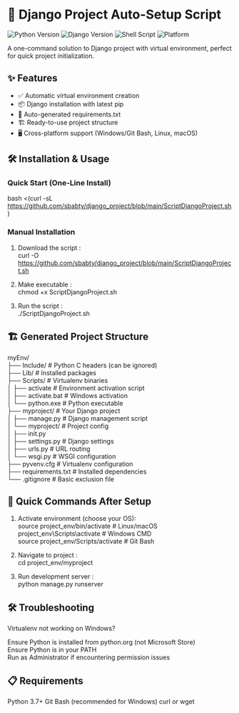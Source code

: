 # 🚀 Django Project Auto-Setup Script

![Python Version](https://img.shields.io/badge/python-3.7%2B-blue)
![Django Version](https://img.shields.io/badge/django-3.2%2B-green)
![Shell Script](https://img.shields.io/badge/shell_script-bash-purple)
![Platform](https://img.shields.io/badge/platform-windows%20%7C%20linux%20%7C%20macos-lightgrey)

A one-command solution to Django project with virtual environment, perfect for quick project initialization.

## ✨ Features

- ✅ Automatic virtual environment creation
- 📦 Django installation with latest pip
- 📝 Auto-generated requirements.txt
- 🏗️ Ready-to-use project structure
- 🖥️ Cross-platform support (Windows/Git Bash, Linux, macOS)

## 🛠️ Installation & Usage

### Quick Start (One-Line Install)

bash <(curl -sL https://github.com/sbabty/django_project/blob/main/ScriptDjangoProject.sh)

### Manual Installation
  1. Download the script :
    <br>curl -O https://github.com/sbabty/django_project/blob/main/ScriptDjangoProject.sh

  2. Make executable :
    <br>chmod +x ScriptDjangoProject.sh

  3. Run the script :
    <br>./ScriptDjangoProject.sh


## 🏗️ Generated Project Structure
myEnv/<br>
├── Include/ # Python C headers (can be ignored)<br>
├── Lib/ # Installed packages<br>
├── Scripts/ # Virtualenv binaries<br>
│ ├── activate # Environment activation script<br>
│ ├── activate.bat # Windows activation<br>
│ └── python.exe # Python executable<br>
├── myproject/ # Your Django project<br>
│ ├── manage.py # Django management script<br>
│ └── myproject/ # Project config<br>
│ ├── init.py<br>
│ ├── settings.py # Django settings<br>
│ ├── urls.py # URL routing<br>
│ └── wsgi.py # WSGI configuration<br>
├── pyvenv.cfg # Virtualenv configuration<br>
├── requirements.txt # Installed dependencies<br>
└── .gitignore # Basic exclusion file<br>

## 🚀 Quick Commands After Setup

  1. Activate environment (choose your OS):
     <br>source project_env/bin/activate       # Linux/macOS
     <br>project_env\Scripts\activate          # Windows CMD
     <br>source project_env/Scripts/activate   # Git Bash

  2. Navigate to project :
     <br>cd project_env/myproject

  3. Run development server :
     <br>python manage.py runserver

## 🛠️ Troubleshooting
Virtualenv not working on Windows?

Ensure Python is installed from python.org (not Microsoft Store)<br>
Ensure Python is in your PATH<br>
Run as Administrator if encountering permission issues

## 📋 Requirements
Python 3.7+
Git Bash (recommended for Windows)
curl or wget
